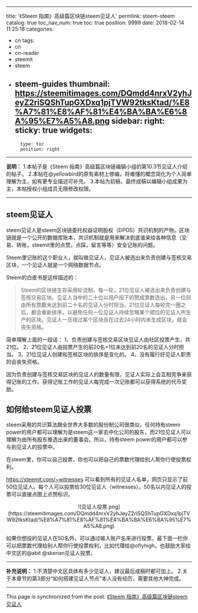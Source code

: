 
---
title: '《Steem 指南》高级篇区块链steem见证人'
permlink: steem-steem
catalog: true
toc_nav_num: true
toc: true
position: 9999
date: 2018-02-14 11:25:18
categories:
- cn
tags:
- cn
- cn-reader
- steemit
- steem
- steem-guides
thumbnail: https://steemitimages.com/DQmdd4nrxV2yhJeyZ2riSQShTupGXDxq1pjTVW92tksKtad/%E8%A7%81%E8%AF%81%E4%BA%BA%E6%8A%95%E7%A5%A8.png
sidebar:
    right:
        sticky: true
widgets:
    -
        type: toc
        position: right
---


**说明：**
1.本帖子是《Steem 指南》高级篇区块链编辑小组的第10.3节见证人介绍的帖子。
2.本帖在@yellowbird的原有素材上修编，将难懂的概念简化为个人简单理解为主，如有更专业描述可补充。
3.本帖为初稿，最终成稿以编辑小组成果为主，本帖授权小组成员无限修改权限。

---

## steem见证人

steem见证人是steem区块链委托权益证明股权（DPOS）共识机制的产物。区块链就是一个公开的数据库账本，共识机制就是用来解决到底谁来给各种信息（交易、转账，steemit里的点赞，点踩，留言等等）安全记账的问题。

Steem里记账的这个职业人，就叫做见证人，见证人被选出来负责创建与签核交易区块，一个见证人就是一个网络数据节点。

Steem的白皮书是这样描述的：

>Steem的区块链生存采用轮流制，每一轮，21位见证人被选出来负责创建与签核交易区块。见证人当中的二十位以用户投下的赞成票数选出，另一位则由所有票数未达到前二十名的见证人分时担当。21位见证人每轮完一圈之后，都会重新排序，以避免任何一位见证人持续忽略某个顺位的见证人所生产的区块。见证人一旦错过某个区块且在过去24小时内未生成区块，就会丧失资格。

简单理解上面的一段话：
1、负责创建与签核交易区块见证人由社区投票产生，共21位。
2、21位见证人由投票产生的前20名+1位未达到前20名的见证人分时担当。
3、21位见证人创建和签核区块的排序是变化的。
4、没有履行好见证人职责的会丧失资格。

因为负责创建与签核交易区块的见证人的数量有限，见证人实际上会互相竞争来获得记账的工作。获得记账工作的见证人每完成一次记账都可以获得系统的代币奖励。

## 如何给steem见证人投票

steem采用的共识算法跟全世界大多数的股份制公司很类似，任何持有steem power的用户都可以理解为是steem这一家去中化公司的股东，而21位见证人可以理解为由所有股东推选出来的董事会。所以，持有steem power的用户都可以参与到见证人的投票中。

在steem里，你可以自己投票，你也可以把自己的票数代理给别人帮你行使投票权利。

https://steemit.com/~witnesses 可以看到所有的见证人名单，网页只显示了前50位见证人。每个人可以投票给30位见证人（witnesses）。50名以内见证人的投票可以直接点图上点赞标识。

<center>![见证人投票.png](https://steemitimages.com/DQmdd4nrxV2yhJeyZ2riSQShTupGXDxq1pjTVW92tksKtad/%E8%A7%81%E8%AF%81%E4%BA%BA%E6%8A%95%E7%A5%A8.png)</center>

如果你想投的见证人在50名外，可以通过输入账户名来进行投票，最下面一栏你可以把票数代理给别人帮你行使投票权利，比如代理给@oflyhigh。也鼓励大家给中文区的@abit @skenan见证人投票。

---

**补充说明：**
1.不清楚中文区具体有多少见证人，建议最后成稿时都可加上。
2.关于本章节的第3部分“如何搭建见证人节点”本人没有经历，需要其他大神完成。

- - -

This page is synchronized from the post: [《Steem 指南》高级篇区块链steem见证人](https://steemit.com/@yellowbird/steem-steem)
